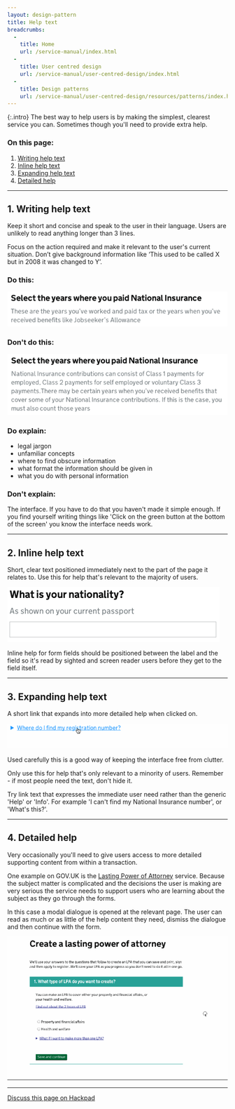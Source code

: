 ```yaml
---
layout: design-pattern
title: Help text
breadcrumbs:
  -
    title: Home
    url: /service-manual/index.html
  -
    title: User centred design
    url: /service-manual/user-centred-design/index.html
  -
    title: Design patterns
    url: /service-manual/user-centred-design/resources/patterns/index.html
---
```


{:.intro}
The best way to help users is by making the simplest, clearest service you can.
Sometimes though you'll need to provide extra help.

### On this page:

1. [Writing help text](#writing-help-text)
2. [Inline help text](#inline-help-text)
3. [Expanding help text](#expanding-help-text)
4. [Detailed help](#detailed-help)

---

<h2 class="heading-36" id="writing-help-text">1. Writing help text</h2>

Keep it short and concise and speak to the user in their language. 
Users are unlikely to read anything longer than 3 lines. 

Focus on the action required and make it relevant to the user's current situation.
Don’t give background information like ‘This used to be called X but in 2008 it was changed to Y’.


### Do this:

<div class="example">  
    <img src="/service-manual/assets/images/design-patterns/help-text-good.png" alt="Example of good help text">
</div> 

### Don't do this:

<div class="example">
    <img src="/service-manual/assets/images/design-patterns/help-text-bad.png" alt="Example of bad help text">
</div> 
 

### Do explain:

* legal jargon
* unfamiliar concepts
* where to find obscure information
* what format the information should be given in
* what you do with personal information

### Don't explain:

The interface. If you have to do that you haven't made it simple enough.
If you find yourself writing things like 'Click on the green button at the bottom of the screen' you know the interface needs work.

---

<h2 class="heading-36" id="inline-help-text">2. Inline help text</h2>

Short, clear text positioned immediately next to the part of the page it relates to.
Use this for help that's relevant to the majority of users.

<div class="example">
    <img src="/service-manual/assets/images/design-patterns/help-text-inline.png" alt="Example of inline help text">
</div> 

Inline help for form fields should be positioned between the label and the field so it's read by sighted and screen reader
users before they get to the field itself.

---

<h2 class="heading-36" id="expanding-help-text">3. Expanding help text</h2>

A short link that expands into more detailed help when clicked on.

<div class="example">
    <img src="/service-manual/assets/images/design-patterns/details-tag.gif" alt="Example of expanding help text">
</div> 

Used carefully this is a good way of keeping the interface free from clutter.

Only use this for help that's only relevant to a minority of users.
Remember - if most people need the text, don't hide it.

Try link text that expresses the immediate user need rather than the generic 'Help' or 'Info'. For example 'I can't find my National Insurance number', or 'What's this?'.

---

<h2 class="heading-36" id="detailed-contextual-help">4. Detailed help</h2>

Very occasionally you'll need to give users access to more detailed supporting content from within a transaction.

One example on GOV.UK is the [Lasting Power of Attorney](https://lastingpowerofattorney.service.gov.uk) service.
Because the subject matter is complicated and the decisions the user is making are very serious the service needs to support users who are learning about the subject as they go through the forms. 

In this case a modal dialogue is opened at the relevant page. The user can read as much or as little of the help content they need, dismiss the dialogue and then continue with the form.

<div class="example">
    <img src="/service-manual/assets/images/design-patterns/detailed-help.gif" alt="Example of detailed help text">
</div> 


---

[Discuss this page on Hackpad](https://designpatterns.hackpad.com/Contextual-help-XqnDcGgTBKQ)
